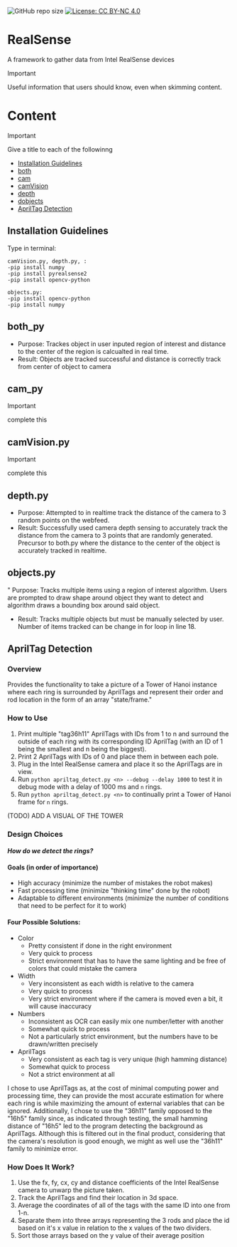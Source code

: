 ![GitHub repo size](https://img.shields.io/github/repo-size/CALHCI/RealSense)
[![License: CC BY-NC 4.0](https://img.shields.io/badge/License-CC%20BY--NC%204.0-lightgrey.svg)](https://creativecommons.org/licenses/by-nc/4.0/)

# RealSense
A framework to gather data from Intel RealSense devices
>[!IMPORTANT] 
> Useful information that users should know, even when skimming content.


# Content
> [!IMPORTANT]
> Give a title to each of the followinng

- [Installation Guidelines](#Installation-Guidelines)
- [both](#both_py)
- [cam](#cam_py)
- [camVision](#camVision_py)
- [depth](#depth_py)
- [dobjects](#objects_py)
- [AprilTag Detection](#AprilTag-Detection)

## Installation Guidelines 

Type in terminal:
```
camVision.py, depth.py, :
-pip install numpy
-pip install pyrealsense2
-pip install opencv-python

objects.py:
-pip install opencv-python
-pip install numpy
```

## both_py
* Purpose: Trackes object in user inputed region of interest and distance to the center of the region is calcualted in 
real time.
* Result: Objects are tracked successful and distance is correctly track from center of object to camera

## cam_py

> [!IMPORTANT]
> complete this

## camVision.py

> [!IMPORTANT]
> complete this

## depth.py

* Purpose: Attempted to in realtime track the distance of the camera to 3 random points on the webfeed.
* Result: Successfully used camera depth sensing to accurately track the distance from the camera
to 3 points that are randomly generated. Precursor to both.py where the distance to the center
of the object is accurately tracked in realtime.

## objects.py

" Purpose: Tracks multiple items using a region of interest algorithm. Users are prompted to draw
shape around object they want to detect and algorithm draws a bounding box around said object.
* Result: Tracks multiple objects but must be manually selected by user. Number of items tracked can 
be change in for loop in line 18.

## AprilTag Detection
### Overview
Provides the functionality to take a picture of a Tower of Hanoi instance where each ring is surrounded by AprilTags and represent their order and rod location in the form of an array "state/frame."

### How to Use
1. Print multiple "tag36h11" AprilTags with IDs from 1 to n and surround the outside of each ring with its corresponding ID AprilTag (with an ID of 1 being the smallest and n being the biggest).
2. Print 2 AprilTags with IDs of 0 and place them in between each pole.
3. Plug in the Intel RealSense camera and place it so the AprilTags are in view.
4. Run `python apriltag_detect.py <n> --debug --delay 1000` to test it in debug mode with a delay of 1000 ms and `n` rings.
5. Run `python apriltag_detect.py <n>` to continually print a Tower of Hanoi frame for `n` rings.

(TODO) ADD A VISUAL OF THE TOWER

### Design Choices
#### *How do we detect the rings?*
#### Goals (in order of importance)
* High accuracy (minimize the number of mistakes the robot makes)
* Fast processing time (minimize "thinking time" done by the robot)
* Adaptable to different environments (minimize the number of conditions that need to be perfect for it to work)

#### Four Possible Solutions:
* Color
    * Pretty consistent if done in the right environment
    * Very quick to process
    * Strict environment that has to have the same lighting and be free of colors that could mistake the camera
* Width
    * Very inconsistent as each width is relative to the camera
    * Very quick to process
    * Very strict environment where if the camera is moved even a bit, it will cause inaccuracy
* Numbers
    * Inconsistent as OCR can easily mix one number/letter with another
    * Somewhat quick to process
    * Not a particularly strict environment, but the numbers have to be drawn/written precisely
* AprilTags
    * Very consistent as each tag is very unique (high hamming distance)
    * Somewhat quick to process
    * Not a strict environment at all

I chose to use AprilTags as, at the cost of minimal computing power and processing time, they can provide the most accurate estimation for where each ring is while maximizing the amount of external variables that can be ignored. Additionally, I chose to use the "36h11" family opposed to the "16h5" family since, as indicated through testing, the small hamming distance of "16h5" led to the program detecting the background as AprilTags. Although this is filtered out in the final product, considering that the camera's resolution is good enough, we might as well use the "36h11" family to minimize error.

### How Does It Work?
1. Use the fx, fy, cx, cy and distance coefficients of the Intel RealSense camera to unwarp the picture taken.
2. Track the AprilTags and find their location in 3d space.
3. Average the coordinates of all of the tags with the same ID into one from 1-n.
4. Separate them into three arrays representing the 3 rods and place the id based on it's x value in relation to the x values of the two dividers.
5. Sort those arrays based on the y value of their average position



